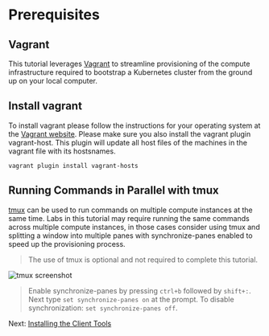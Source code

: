 # Prerequisites

## Vagrant

This tutorial leverages [Vagrant](https://vagrantup.com/) to streamline provisioning of the compute infrastructure required to bootstrap a Kubernetes cluster from the ground up on your local computer.

## Install vagrant

To install vagrant please follow the instructions for your operating system at the [Vagrant website](https://www.vagrantup.com/intro/getting-started/install.html). Please make sure you also install the vagrant plugin vagrant-host. This plugin will update all host files of the machines in the vagrant file with its hostsnames.
```
vagrant plugin install vagrant-hosts
```

## Running Commands in Parallel with tmux

[tmux](https://github.com/tmux/tmux/wiki) can be used to run commands on multiple compute instances at the same time. Labs in this tutorial may require running the same commands across multiple compute instances, in those cases consider using tmux and splitting a window into multiple panes with synchronize-panes enabled to speed up the provisioning process.

> The use of tmux is optional and not required to complete this tutorial.

![tmux screenshot](images/tmux-screenshot.png)

> Enable synchronize-panes by pressing `ctrl+b` followed by `shift+:`. Next type `set synchronize-panes on` at the prompt. To disable synchronization: `set synchronize-panes off`.

Next: [Installing the Client Tools](02-client-tools.md)
